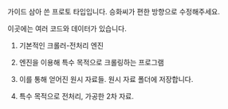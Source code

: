 가이드 삼아 쓴 프로토 타입입니다. 승화씨가 편한 방향으로 수정해주세요.

이곳에는 여러 코드와 데이터가 있습니다.

1. 기본적인 크롤러-전처리 엔진

2. 엔진을 이용해 특수 목적으로 크롤링하는 프로그램

3. 이를 통해 얻어진 원시 자료들. 원시 자료 폴더에 저장합니다.

4. 특수 목적으로 전처리, 가공한 2차 자료.
